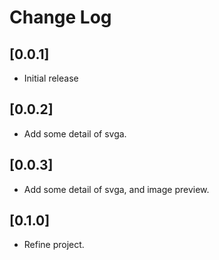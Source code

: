 # Change Log

## [0.0.1]

- Initial release

## [0.0.2]

- Add some detail of svga.

## [0.0.3]

- Add some detail of svga, and image preview.

## [0.1.0]

- Refine project.